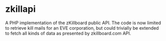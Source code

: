 # zkillapi
A PHP implementation of the zKillboard public API. The code is now limited to retrieve kill mails for an EVE corporation, but could trivially be extended to fetch all kinds of data as presented by zkillboard.com API.
